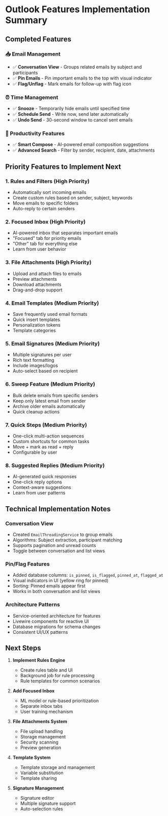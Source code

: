 # Outlook Features Implementation Summary

## Completed Features

### 📥 Email Management
- ✅ **Conversation View** - Groups related emails by subject and participants
- ✅ **Pin Emails** - Pin important emails to the top with visual indicator
- ✅ **Flag/Unflag** - Mark emails for follow-up with flag icon

### ⏰ Time Management
- ✅ **Snooze** - Temporarily hide emails until specified time
- ✅ **Schedule Send** - Write now, send later automatically
- ✅ **Undo Send** - 30-second window to cancel sent emails

### 🤖 Productivity Features
- ✅ **Smart Compose** - AI-powered email composition suggestions
- ✅ **Advanced Search** - Filter by sender, recipient, date, attachments

## Priority Features to Implement Next

### 1. Rules and Filters (High Priority)
- Automatically sort incoming emails
- Create custom rules based on sender, subject, keywords
- Move emails to specific folders
- Auto-reply to certain senders

### 2. Focused Inbox (High Priority)
- AI-powered inbox that separates important emails
- "Focused" tab for priority emails
- "Other" tab for everything else
- Learn from user behavior

### 3. File Attachments (High Priority)
- Upload and attach files to emails
- Preview attachments
- Download attachments
- Drag-and-drop support

### 4. Email Templates (Medium Priority)
- Save frequently used email formats
- Quick insert templates
- Personalization tokens
- Template categories

### 5. Email Signatures (Medium Priority)
- Multiple signatures per user
- Rich text formatting
- Include images/logos
- Auto-select based on recipient

### 6. Sweep Feature (Medium Priority)
- Bulk delete emails from specific senders
- Keep only latest email from sender
- Archive older emails automatically
- Quick cleanup actions

### 7. Quick Steps (Medium Priority)
- One-click multi-action sequences
- Custom shortcuts for common tasks
- Move + mark as read + reply
- Configurable by user

### 8. Suggested Replies (Medium Priority)
- AI-generated quick responses
- One-click reply options
- Context-aware suggestions
- Learn from user patterns

## Technical Implementation Notes

### Conversation View
- Created `EmailThreadingService` to group emails
- Algorithms: Subject extraction, participant matching
- Supports pagination and unread counts
- Toggle between conversation and list views

### Pin/Flag Features
- Added database columns: `is_pinned`, `is_flagged`, `pinned_at`, `flagged_at`
- Visual indicators in UI (yellow ring for pinned)
- Sorting: Pinned emails appear first
- Works in both conversation and list views

### Architecture Patterns
- Service-oriented architecture for features
- Livewire components for reactive UI
- Database migrations for schema changes
- Consistent UI/UX patterns

## Next Steps

1. **Implement Rules Engine**
   - Create rules table and UI
   - Background job for rule processing
   - Rule templates for common scenarios

2. **Add Focused Inbox**
   - ML model or rule-based prioritization
   - Separate inbox tabs
   - User training mechanism

3. **File Attachments System**
   - File upload handling
   - Storage management
   - Security scanning
   - Preview generation

4. **Template System**
   - Template storage and management
   - Variable substitution
   - Template sharing

5. **Signature Management**
   - Signature editor
   - Multiple signature support
   - Auto-selection rules
